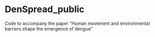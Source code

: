# DenSpread_public
Code to accompany the paper "Human movement and environmental barriers shape the emergence of dengue”
